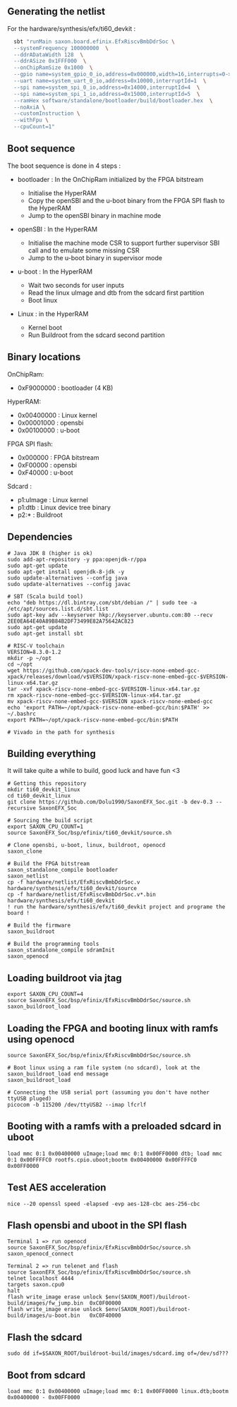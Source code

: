 ## Generating the netlist

For the hardware/synthesis/efx/ti60_devkit : 

```sh
  sbt "runMain saxon.board.efinix.EfxRiscvBmbDdrSoc \
  --systemFrequency 100000000  \
  --ddrADataWidth 128  \
  --ddrASize 0x1FFF000  \
  --onChipRamSize 0x1000  \
  --gpio name=system_gpio_0_io,address=0x000000,width=16,interrupts=0->12/1->13  \
  --uart name=system_uart_0_io,address=0x10000,interruptId=1  \
  --spi name=system_spi_0_io,address=0x14000,interruptId=4  \
  --spi name=system_spi_1_io,address=0x15000,interruptId=5  \
  --ramHex software/standalone/bootloader/build/bootloader.hex  \
  --noAxiA \
  --customInstruction \
  --withFpu \
  --cpuCount=1"
```

## Boot sequence

The boot sequence is done in 4 steps :

* bootloader : In the OnChipRam initialized by the FPGA bitstream
  * Initialise the HyperRAM
  * Copy the openSBI and the u-boot binary from the FPGA SPI flash to the HyperRAM
  * Jump to the openSBI binary in machine mode

* openSBI : In the HyperRAM
  * Initialise the machine mode CSR to support further supervisor SBI call and to emulate some missing CSR
  * Jump to the u-boot binary in supervisor mode

* u-boot : In the HyperRAM
  * Wait two seconds for user inputs
  * Read the linux uImage and dtb from the sdcard first partition
  * Boot linux

* Linux : in the HyperRAM
  * Kernel boot
  * Run Buildroot from the sdcard second partition

## Binary locations

OnChipRam:
- 0xF9000000 : bootloader (4 KB)

HyperRAM:
- 0x00400000 : Linux kernel
- 0x00001000 : opensbi
- 0x00100000 : u-boot

FPGA SPI flash:
- 0x000000   : FPGA bitstream
- 0xF00000   : opensbi
- 0xF40000   : u-boot

Sdcard :
- p1:uImage  : Linux kernel
- p1:dtb     : Linux device tree binary
- p2:*       : Buildroot

## Dependencies

```
# Java JDK 8 (higher is ok)
sudo add-apt-repository -y ppa:openjdk-r/ppa
sudo apt-get update
sudo apt-get install openjdk-8-jdk -y
sudo update-alternatives --config java
sudo update-alternatives --config javac

# SBT (Scala build tool)
echo "deb https://dl.bintray.com/sbt/debian /" | sudo tee -a /etc/apt/sources.list.d/sbt.list
sudo apt-key adv --keyserver hkp://keyserver.ubuntu.com:80 --recv 2EE0EA64E40A89B84B2DF73499E82A75642AC823
sudo apt-get update
sudo apt-get install sbt

# RISC-V toolchain
VERSION=8.3.0-1.2
mkdir -p ~/opt
cd ~/opt
wget https://github.com/xpack-dev-tools/riscv-none-embed-gcc-xpack/releases/download/v$VERSION/xpack-riscv-none-embed-gcc-$VERSION-linux-x64.tar.gz
tar -xvf xpack-riscv-none-embed-gcc-$VERSION-linux-x64.tar.gz
rm xpack-riscv-none-embed-gcc-$VERSION-linux-x64.tar.gz
mv xpack-riscv-none-embed-gcc-$VERSION xpack-riscv-none-embed-gcc
echo 'export PATH=~/opt/xpack-riscv-none-embed-gcc/bin:$PATH' >> ~/.bashrc
export PATH=~/opt/xpack-riscv-none-embed-gcc/bin:$PATH

# Vivado in the path for synthesis
```

## Building everything

It will take quite a while to build, good luck and have fun <3

```
# Getting this repository
mkdir ti60_devkit_linux
cd ti60_devkit_linux
git clone https://github.com/Dolu1990/SaxonEFX_Soc.git -b dev-0.3 --recursive SaxonEFX_Soc

# Sourcing the build script
export SAXON_CPU_COUNT=1
source SaxonEFX_Soc/bsp/efinix/ti60_devkit/source.sh

# Clone opensbi, u-boot, linux, buildroot, openocd
saxon_clone

# Build the FPGA bitstream
saxon_standalone_compile bootloader
saxon_netlist
cp -f hardware/netlist/EfxRiscvBmbDdrSoc.v hardware/synthesis/efx/ti60_devkit/source
cp -f hardware/netlist/EfxRiscvBmbDdrSoc.v*.bin hardware/synthesis/efx/ti60_devkit
! run the hardware/synthesis/efx/ti60_devkit project and programe the board !

# Build the firmware
saxon_buildroot

# Build the programming tools
saxon_standalone_compile sdramInit
saxon_openocd
```

## Loading buildroot via jtag

```
export SAXON_CPU_COUNT=4
source SaxonEFX_Soc/bsp/efinix/EfxRiscvBmbDdrSoc/source.sh
saxon_buildroot_load
```


## Loading the FPGA and booting linux with ramfs using openocd

```
source SaxonEFX_Soc/bsp/efinix/EfxRiscvBmbDdrSoc/source.sh

# Boot linux using a ram file system (no sdcard), look at the saxon_buildroot_load end message
saxon_buildroot_load

# Connecting the USB serial port (assuming you don't have nother ttyUSB pluged)
picocom -b 115200 /dev/ttyUSB2 --imap lfcrlf
```

## Booting with a ramfs with a preloaded sdcard in uboot

```
load mmc 0:1 0x00400000 uImage;load mmc 0:1 0x00FF0000 dtb; load mmc 0:1 0x00FFFFC0 rootfs.cpio.uboot;bootm 0x00400000 0x00FFFFC0 0x00FF0000
```

## Test AES acceleration

```
nice --20 openssl speed -elapsed -evp aes-128-cbc aes-256-cbc
```

## Flash opensbi and uboot in the SPI flash

```
Terminal 1 => run openocd
source SaxonEFX_Soc/bsp/efinix/EfxRiscvBmbDdrSoc/source.sh
saxon_openocd_connect

Terminal 2 => run telenet and flash
source SaxonEFX_Soc/bsp/efinix/EfxRiscvBmbDdrSoc/source.sh
telnet localhost 4444
targets saxon.cpu0   
halt
flash write_image erase unlock $env(SAXON_ROOT)/buildroot-build/images/fw_jump.bin  0xC0F00000
flash write_image erase unlock $env(SAXON_ROOT)/buildroot-build/images/u-boot.bin   0xC0F40000
```

## Flash the sdcard

```
sudo dd if=$SAXON_ROOT/buildroot-build/images/sdcard.img of=/dev/sd???
```

## Boot from sdcard

```
load mmc 0:1 0x00400000 uImage;load mmc 0:1 0x00FF0000 linux.dtb;bootm 0x00400000 - 0x00FF0000
```

